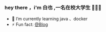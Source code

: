### hey there ，i'm 白也 ,一名在校大学生   👋👋👋

- 🌱 I’m currently learning java 、docker
- ⚡ Fun fact: [@Blog](https://blog.bm4578.eu.org/)


[comment]: <> (📈 my github stats :)

[comment]: <> (<br/>)

[comment]: <> (<br/>)

[comment]: <> (![Dusai's GitHub stats]&#40;https://github-readme-stats.vercel.app/api?username=bm4578&#41;)
<!--
**bm4578/bm4578** is a ✨ _special_ ✨ repository because its `README.md` (this file) appears on your GitHub profile.

Here are some ideas to get you started:

- 🔭 I’m currently working on ...
- 🌱 I’m currently learning ...
- 👯 I’m looking to collaborate on ...
- 🤔 I’m looking for help with ...
- 💬 Ask me about ...
- 📫 How to reach me: ...
- 😄 Pronouns: ...
- ⚡ Fun fact: ...
-->
